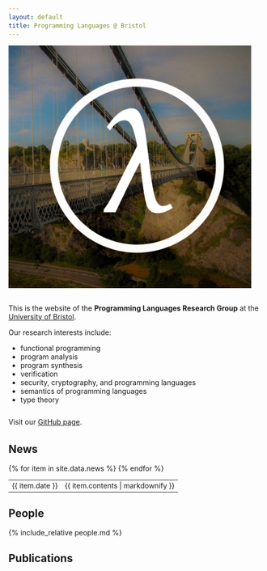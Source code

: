 ```yaml
---
layout: default
title: Programming Languages @ Bristol
---
```


<img src="/assets/images/suspension-lambda.jpeg" class="rounded mx-auto d-block" style="max-height: 30rem; margin-bottom: 1em">

This is the website of the **Programming Languages Research Group** at the [University of Bristol](https://www.bristol.ac.uk).

Our research interests include:
  * functional programming
  * program analysis
  * program synthesis
  * verification
  * security, cryptography, and programming languages
  * semantics of programming languages
  * type theory

Visit our [GitHub page](https://github.com/bristolpl).
<a href="https://github.com/bristolpl">
    <i class="icon-github" style="font-size: 2em"></i>
</a>

## News

<table class="table">
  <thead></thead>
  <tbody>
  {% for item in site.data.news %}
    <tr>
      <td scope="row"><span class="newsdate">{{ item.date }}</span></td>
      <td>{{ item.contents | markdownify }}</td>
    </tr>
  {% endfor %}
  </tbody>
</table>

## People

{% include_relative people.md %}

## Publications

<div id="searchresults"></div>